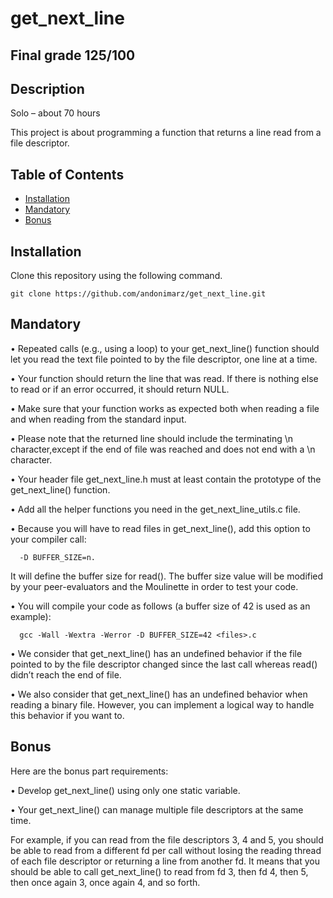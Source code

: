 # get_next_line

## Final grade 125/100
  
## Description
  Solo – about 70 hours

This project is about programming a function that returns a line read from a file descriptor.

## Table of Contents

- [Installation](#installation)
- [Mandatory](#Mandatory)
- [Bonus](#Bonus)

## Installation

Clone this repository using the following command.

    git clone https://github.com/andonimarz/get_next_line.git

## Mandatory

• Repeated calls (e.g., using a loop) to your get_next_line() function should let you read the text file pointed to by the file descriptor, one line at a time.

• Your function should return the line that was read. If there is nothing else to read or if an error occurred, it should return NULL.

• Make sure that your function works as expected both when reading a file and when reading from the standard input.

• Please note that the returned line should include the terminating \n character,except if the end of file was reached and does not end with a \n character.

• Your header file get_next_line.h must at least contain the prototype of the get_next_line() function.

• Add all the helper functions you need in the get_next_line_utils.c file.

• Because you will have to read files in get_next_line(), add this option to your compiler call: 

      -D BUFFER_SIZE=n.  

It will define the buffer size for read(). The buffer size value will be modified by your peer-evaluators and the Moulinette in order to test your code.

• You will compile your code as follows (a buffer size of 42 is used as an example):

      gcc -Wall -Wextra -Werror -D BUFFER_SIZE=42 <files>.c

• We consider that get_next_line() has an undefined behavior if the file pointed to by the file descriptor changed since the last call whereas read() didn’t reach the
end of file.

• We also consider that get_next_line() has an undefined behavior when reading a binary file. However, you can implement a logical way to handle this behavior if
you want to.

## Bonus

Here are the bonus part requirements:

• Develop get_next_line() using only one static variable.

• Your get_next_line() can manage multiple file descriptors at the same time.

For example, if you can read from the file descriptors 3, 4 and 5, you should be able to read from a different fd per call without losing the reading thread of each
file descriptor or returning a line from another fd. It means that you should be able to call get_next_line() to read from fd 3, then fd 4, then 5, then once again 3, once again 4, and so forth.
